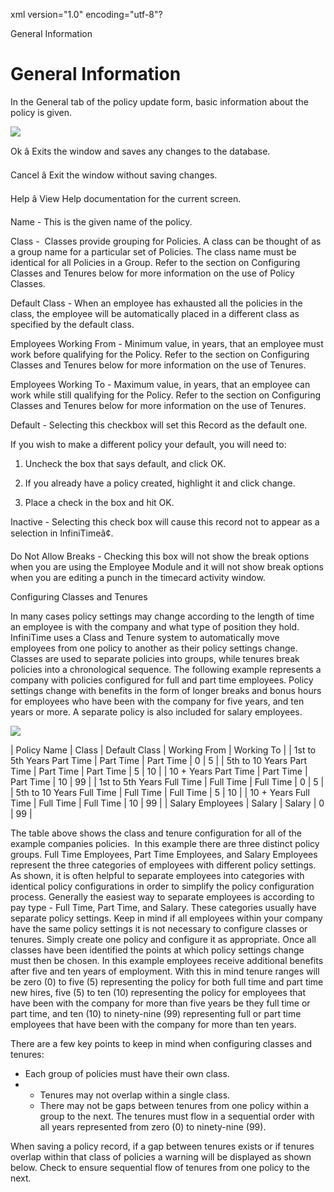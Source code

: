 xml version="1.0" encoding="utf-8"?





General Information




# General Information

In the General tab of the policy update form, basic information about the policy is given.

![](/img/image-404.png)

Ok â Exits the window and saves any changes to the database.

Cancel â Exit the window without saving changes.

Help â View Help documentation for the current screen.

Name - This is the given name of the policy.

Class -  Classes provide grouping for Policies. A class can be thought of as a group name for a particular set of Policies. The class name must be identical for all Policies in a Group. Refer to the section on Configuring Classes and Tenures below for more information on the use of Policy Classes.

Default Class - When an employee has exhausted all the policies in the class, the employee will be automatically placed in a different class as specified by the default class.

Employees Working From - Minimum value, in years, that an employee must work before qualifying for the Policy. Refer to the section on Configuring Classes and Tenures below for more information on the use of Tenures.

Employees Working To - Maximum value, in years, that an employee can work while still qualifying for the Policy. Refer to the section on Configuring Classes and Tenures below for more information on the use of Tenures.

Default - Selecting this checkbox will set this Record as the default one.

If you wish to make a different policy your default, you will need to:

1. Uncheck the box that says default, and click OK.

2. If you already have a policy created, highlight it and click change.

3. Place a check in the box and hit OK.

Inactive - Selecting this check box will cause this record not to appear as a selection in InfiniTimeâ¢.

Do Not Allow Breaks - Checking this box will not show the break options when you are using the Employee Module and it will not show break options when you are editing a punch in the timecard activity window.

Configuring Classes and Tenures

In many cases policy settings may change according to the length of time an employee is with the company and what type of position they hold. InfiniTime uses a Class and Tenure system to automatically move employees from one policy to another as their policy settings change. Classes are used to separate policies into groups, while tenures break policies into a chronological sequence. The following example represents a company with policies configured for full and part time employees. Policy settings change with benefits in the form of longer breaks and bonus hours for employees who have been with the company for five years, and ten years or more. A separate policy is also included for salary employees.

![](/img/image-404.png)

| Policy Name | Class | Default Class | Working From | Working To |
| 1st to 5th Years Part Time | Part Time | Part Time | 0 | 5 |
| 5th to 10 Years Part Time | Part Time | Part Time | 5 | 10 |
| 10 + Years Part Time | Part Time | Part Time | 10 | 99 |
| 1st to 5th Years Full Time | Full Time | Full Time | 0 | 5 |
| 5th to 10 Years Full Time | Full Time | Full Time | 5 | 10 |
| 10 + Years Full Time | Full Time | Full Time | 10 | 99 |
| Salary Employees | Salary | Salary | 0 | 99 |

The table above shows the class and tenure configuration for all of the example companies policies.  In this example there are three distinct policy groups. Full Time Employees, Part Time Employees, and Salary Employees represent the three categories of employees with different policy settings. As shown, it is often helpful to separate employees into categories with identical policy configurations in order to simplify the policy configuration process. Generally the easiest way to separate employees is according to pay type - Full Time, Part Time, and Salary. These categories usually have separate policy settings. Keep in mind if all employees within your company have the same policy settings it is not necessary to configure classes or tenures. Simply create one policy and configure it as appropriate. Once all classes have been identified the points at which policy settings change must then be chosen. In this example employees receive additional benefits after five and ten years of employment. With this in mind tenure ranges will be zero (0) to five (5) representing the policy for both full time and part time new hires, five (5) to ten (10) representing the policy for employees that have been with the company for more than five years be they full time or part time, and ten (10) to ninety-nine (99) representing full or part time employees that have been with the company for more than ten years.

There are a few key points to keep in mind when configuring classes and tenures:

* Each group of policies must have their own class.
* + Tenures may not overlap within a single class.
  + There may not be gaps between tenures from one policy within a group to the next. The tenures must flow in a sequential order with all years represented from zero (0) to ninety-nine (99).

When saving a policy record, if a gap between tenures exists or if tenures overlap within that class of policies a warning will be displayed as shown below. Check to ensure sequential flow of tenures from one policy to the next.
